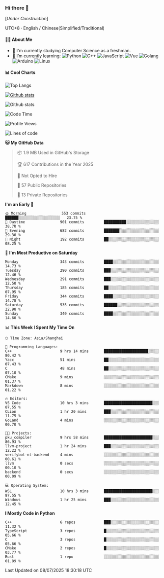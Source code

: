 ### Hi there 👋

\[*Under Construction*\]

UTC+8 · English / Chinese(Simplified/Traditional)

<!--
**NoNormalCreeper/NoNormalCreeper** is a ✨ _special_ ✨ repository because its `README.md` (this file) appears on your GitHub profile.

Here are some ideas to get you started:

- 🔭 I’m currently working on ...
- 🌱 I’m currently learning ...
- 👯 I’m looking to collaborate on ...
- 🤔 I’m looking for help with ...
- 💬 Ask me about ...
- 📫 How to reach me: ...
- 😄 Pronouns: ...
- ⚡ Fun fact: ...
-->

#### 👩‍💻 About Me

- 🏫 I'm currently studying Computer Science as a freshman.
- 🌱 I’m currently learning: 
![Python](https://img.shields.io/badge/-Python-blue?style=flat-square&logo=Python&logoColor=fff)
![C++](https://img.shields.io/badge/-C%2B%2B-00599C?style=flat-square&logo=C%2B%2B&logoColor=fff)
![JavaScript](https://img.shields.io/badge/-JavaScript-ffca18?style=flat-square&logo=JavaScript&logoColor=fff)
![Vue](https://img.shields.io/badge/-Vue-4FC08D?style=flat-square&logo=Vue.js&logoColor=fff)
![Golang](https://img.shields.io/badge/-Go-007d9c?style=flat-square&logo=Go&logoColor=fff)
![Arduino](https://img.shields.io/badge/-Arduino-00979D?style=flat-square&logo=Arduino&logoColor=fff)
![Linux](https://img.shields.io/badge/-Linux-FCC624?style=flat-square&logo=Linux&logoColor=fff)

#### 📊 Cool Charts

![Top Langs](https://readme-stats-zeta-six.vercel.app/api/top-langs/?username=NoNormalCreeper&layout=compact)

[![Github stats](https://readme-stats-zeta-six.vercel.app/api?username=NoNormalCreeper&show=reviews,discussions_started,discussions_answered,prs_merged,prs_merged_percentage)](https://github.com/anuraghazra/github-readme-stats)

![Github stats](https://github-profile-trophy.vercel.app/?username=NoNormalCreeper)


<!--START_SECTION:waka-->
![Code Time](http://img.shields.io/badge/Code%20Time-609%20hrs%2028%20mins-blue)

![Profile Views](http://img.shields.io/badge/Profile%20Views-0-blue)

![Lines of code](https://img.shields.io/badge/From%20Hello%20World%20I%27ve%20Written-4.2%20million%20lines%20of%20code-blue)

**🐱 My GitHub Data** 

> 📦 1.9 MB Used in GitHub's Storage 
 > 
> 🏆 617 Contributions in the Year 2025
 > 
> 🚫 Not Opted to Hire
 > 
> 📜 57 Public Repositories 
 > 
> 🔑 13 Private Repositories 
 > 
**I'm an Early 🐤** 

```text
🌞 Morning                553 commits         ██████░░░░░░░░░░░░░░░░░░░   23.75 % 
🌆 Daytime                901 commits         ██████████░░░░░░░░░░░░░░░   38.70 % 
🌃 Evening                682 commits         ███████░░░░░░░░░░░░░░░░░░   29.30 % 
🌙 Night                  192 commits         ██░░░░░░░░░░░░░░░░░░░░░░░   08.25 % 
```
📅 **I'm Most Productive on Saturday** 

```text
Monday                   343 commits         ████░░░░░░░░░░░░░░░░░░░░░   14.73 % 
Tuesday                  290 commits         ███░░░░░░░░░░░░░░░░░░░░░░   12.46 % 
Wednesday                291 commits         ███░░░░░░░░░░░░░░░░░░░░░░   12.50 % 
Thursday                 185 commits         ██░░░░░░░░░░░░░░░░░░░░░░░   07.95 % 
Friday                   344 commits         ████░░░░░░░░░░░░░░░░░░░░░   14.78 % 
Saturday                 535 commits         ██████░░░░░░░░░░░░░░░░░░░   22.98 % 
Sunday                   340 commits         ████░░░░░░░░░░░░░░░░░░░░░   14.60 % 
```


📊 **This Week I Spent My Time On** 

```text
🕑︎ Time Zone: Asia/Shanghai

💬 Programming Languages: 
C++                      9 hrs 14 mins       ████████████████████░░░░░   80.42 % 
Yacc                     51 mins             ██░░░░░░░░░░░░░░░░░░░░░░░   07.43 % 
C                        48 mins             ██░░░░░░░░░░░░░░░░░░░░░░░   07.10 % 
CMake                    9 mins              ░░░░░░░░░░░░░░░░░░░░░░░░░   01.37 % 
Markdown                 8 mins              ░░░░░░░░░░░░░░░░░░░░░░░░░   01.22 % 

🔥 Editors: 
VS Code                  10 hrs 3 mins       ██████████████████████░░░   87.55 % 
CLion                    1 hr 20 mins        ███░░░░░░░░░░░░░░░░░░░░░░   11.75 % 
GoLand                   4 mins              ░░░░░░░░░░░░░░░░░░░░░░░░░   00.70 % 

🐱‍💻 Projects: 
pku_compiler             9 hrs 58 mins       ██████████████████████░░░   86.93 % 
llvm-project             1 hr 24 mins        ███░░░░░░░░░░░░░░░░░░░░░░   12.22 % 
verifybot-nt-backend     4 mins              ░░░░░░░░░░░░░░░░░░░░░░░░░   00.61 % 
llvm                     0 secs              ░░░░░░░░░░░░░░░░░░░░░░░░░   00.10 % 
backend                  0 secs              ░░░░░░░░░░░░░░░░░░░░░░░░░   00.09 % 

💻 Operating System: 
WSL                      10 hrs 3 mins       ██████████████████████░░░   87.55 % 
Windows                  1 hr 25 mins        ███░░░░░░░░░░░░░░░░░░░░░░   12.45 % 
```

**I Mostly Code in Python** 

```text
C++                      6 repos             ███░░░░░░░░░░░░░░░░░░░░░░   11.32 % 
TypeScript               3 repos             █░░░░░░░░░░░░░░░░░░░░░░░░   05.66 % 
C                        3 repos             █░░░░░░░░░░░░░░░░░░░░░░░░   05.66 % 
CMake                    2 repos             █░░░░░░░░░░░░░░░░░░░░░░░░   03.77 % 
Rust                     1 repo              ░░░░░░░░░░░░░░░░░░░░░░░░░   01.89 % 
```




 Last Updated on 08/07/2025 18:30:18 UTC
<!--END_SECTION:waka-->

